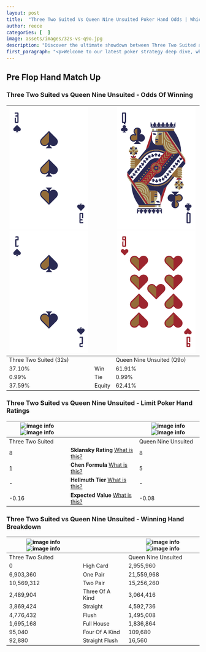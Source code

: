 ```yaml
---
layout: post
title:  "Three Two Suited Vs Queen Nine Unsuited Poker Hand Odds | Which Is The Better Hand In Poker? A Complete Guide"
author: reece
categories: [  ]
image: assets/images/32s-vs-q9o.jpg
description: "Discover the ultimate showdown between Three Two Suited and Queen Nine Unsuited in poker! Uncover the odds, strategies, and scenarios where one hand triumphs over the other. Get ready to up your poker game with this thrilling analysis."
first_paragraph: "<p>Welcome to our latest poker strategy deep dive, where we're pitting two distinct hands against each other in a high-stakes showdown: Three Two Suited vs Queen Nine Unsuited.</p><p>In the dynamic world of poker, every decision counts, and knowing which hand holds the upper hand is key to your success at the table.</p><p>In this article, we'll dissect these two hands, explore the scenarios where one dominates the other, and equip you with the knowledge to make strategic choices that can tip the odds in your favor.</p><p>Get ready to unravel the intriguing dynamics of these poker hands and elevate your game to new heights.</p>"
---
```




[comment]: # (sp0)

## Pre Flop Hand Match Up

<div class="table hand-ratings" markdown="1"> 



### Three Two Suited vs Queen Nine Unsuited - Odds Of Winning


    
| ![image info](assets/images/hand1/3.png) ![image info](assets/images/hand1/2.png) |  | ![image info](assets/images/hand2/q.png) ![image info](assets/images/hand2/9o.png) |
| -------- | -------- | -------- |
| Three Two Suited (32s) |  | Queen Nine Unsuited (Q9o) |
| 37.10% | Win | 61.91% |
| 0.99% | Tie | 0.99% |
| 37.59% | Equity | 62.41% |




[comment]: # (sp1)



### Three Two Suited vs Queen Nine Unsuited - Limit Poker Hand Ratings


    
| ![image info](https://www.riverpairs.com/assets/images/hand1/3.png) ![image info](https://www.riverpairs.com/assets/images/hand1/2.png) |  | ![image info](https://www.riverpairs.com/assets/images/hand2/q.png) ![image info](https://www.riverpairs.com/assets/images/hand2/9o.png) |
| -------- | -------- | -------- |
| Three Two Suited |  | Queen Nine Unsuited |
| 8 | **Sklansky Rating** [What is this?](/sklansky-rating-explained) | 8 |
| 1 | **Chen Formula** [What is this?](/chen-formula-explained) | 5 |
| - | **Hellmuth Tier** [What is this?](/Hellmuth-tier-explained) | - |
| -0.16 | **Expected Value** [What is this?](/expected-value-explained) | -0.08 |




[comment]: # (sp2)



### Three Two Suited vs Queen Nine Unsuited - Winning Hand Breakdown


    
| ![image info](https://www.riverpairs.com/assets/images/hand1/3.png) ![image info](https://www.riverpairs.com/assets/images/hand1/2.png) |  | ![image info](https://www.riverpairs.com/assets/images/hand2/q.png) ![image info](https://www.riverpairs.com/assets/images/hand2/9o.png) |
| -------- | -------- | -------- |
| Three Two Suited |  | Queen Nine Unsuited |
| 0 | High Card | 2,955,960 |
| 6,903,360 | One Pair | 21,559,968 |
| 10,569,312 | Two Pair | 15,256,260 |
| 2,489,904 | Three Of A Kind | 3,064,416 |
| 3,869,424 | Straight | 4,592,736 |
| 4,776,432 | Flush | 1,495,008 |
| 1,695,168 | Full House | 1,836,864 |
| 95,040 | Four Of A Kind | 109,680 |
| 92,880 | Straight Flush | 16,560 |




[comment]: # (sp3)



</div>

[comment]: # (sp4)



[comment]: # (sp5)

